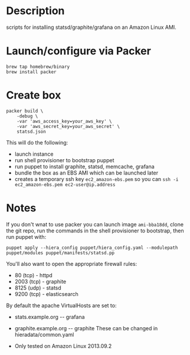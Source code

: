 Description
===========
scripts for installing statsd/graphite/grafana on an Amazon Linux AMI.

Launch/configure via Packer
==============
    brew tap homebrew/binary
    brew install packer

Create box
==============
    packer build \
        -debug \
        -var 'aws_access_key=your_aws_key' \
        -var 'aws_secret_key=your_aws_secret' \
        statsd.json


This will do the following:
* launch instance 
* run shell provisioner to bootstrap puppet
* run puppet to install graphite, statsd, memcache, grafana
* bundle the box as an EBS AMI which can be launched later
* creates a temporary ssh key `ec2_amazon-ebs.pem` so you can `ssh -i ec2_amazon-ebs.pem ec2-user@ip.address`

Notes
======
If you don't wnat to use packer you can launch image `ami-bba18dd`, clone the git repo, run the commands in the shell provisioner to bootstrap, then run puppet with:

`puppet apply --hiera_config puppet/hiera_config.yaml --modulepath puppet/modules puppet/manifests/statsd.pp`

You'll also want to open the appropriate firewall rules:
* 80 (tcp) - httpd
* 2003 (tcp) - graphite
* 8125 (udp) - statsd
* 9200 (tcp) - elasticsearch 

By default the apache VirtualHosts are set to:
* stats.example.org -- grafana
* graphite.example.org -- graphite
These can be changed in hieradata/common.yaml

* Only tested on Amazon Linux 2013.09.2
